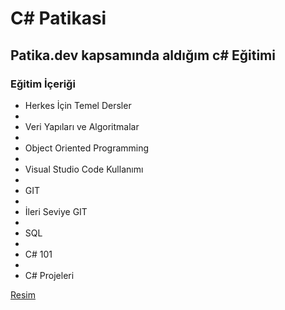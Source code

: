 #  C# Patikasi

## Patika.dev kapsamında aldığım c# Eğitimi






### Eğitim İçeriği


-  Herkes İçin Temel Dersler
-
-  Veri Yapıları ve Algoritmalar
-  
-  Object Oriented Programming
-  
-  Visual Studio Code Kullanımı
-  
-  GIT
-  
-  İleri Seviye GIT
-  
-  SQL
-
- C# 101
-
- C# Projeleri



[Resim](https://i.hizliresim.com/793oheb.png)



